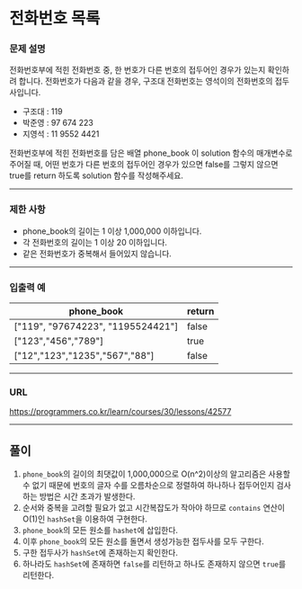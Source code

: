 # 전화번호 목록

### 문제 설명

전화번호부에 적힌 전화번호 중, 한 번호가 다른 번호의 접두어인 경우가 있는지 확인하려 합니다.
전화번호가 다음과 같을 경우, 구조대 전화번호는 영석이의 전화번호의 접두사입니다.
- 구조대 : 119
- 박준영 : 97 674 223
- 지영석 : 11 9552 4421

전화번호부에 적힌 전화번호를 담은 배열 phone_book 이 solution 함수의 매개변수로 주어질 때, 어떤 번호가 다른 번호의 접두어인 경우가 있으면 false를 그렇지 않으면 true를 return 하도록 solution 함수를 작성해주세요.

-----------
### 제한 사항

- phone_book의 길이는 1 이상 1,000,000 이하입니다.
- 각 전화번호의 길이는 1 이상 20 이하입니다.
- 같은 전화번호가 중복해서 들어있지 않습니다.

-----------
### 입출력 예

| phone_book                                  | return |
|---------------------------------------------|--------|
| ["119", "97674223", "1195524421"]           | false  |
| ["123","456","789"]                         | true   |
| ["12","123","1235","567","88"]              | false  |
-----------
### URL

https://programmers.co.kr/learn/courses/30/lessons/42577

-----------
## 풀이
1. `phone_book`의 길이의 최댓값이 1,000,000으로 O(n^2)이상의 알고리즘은 사용할 수 없기 때문에 번호의 글자 수를 오름차순으로 정렬하여 하나하나 접두어인지 검사하는 방법은 시간 초과가 발생한다.
2. 순서와 중복을 고려할 필요가 없고 시간복잡도가 작아야 하므로 `contains` 연산이 O(1)인 `hashSet`을 이용하여 구현한다.
3. `phone_book`의 모든 원소를 `hashet`에 삽입한다.
4. 이후 `phone_book`의 모든 원소를 돌면서 생성가능한 접두사를 모두 구한다.
5. 구한 접두사가 `hashSet`에 존재하는지 확인한다.
6. 하나라도 `hashSet`에 존재하면 `false`를 리턴하고 하나도 존재하지 않으면 `true`를 리턴한다.